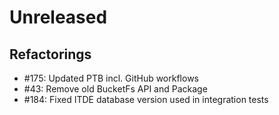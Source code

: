 # Unreleased

## Refactorings

* #175: Updated PTB incl. GitHub workflows
* #43: Remove old BucketFs API and Package
* #184: Fixed ITDE database version used in integration tests
